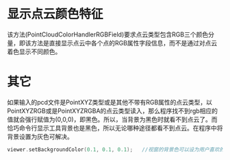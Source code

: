 # 显示点云颜色特征

该方法(PointCloudColorHandlerRGBField)要求点云类型包含RGB三个颜色分量，即该方法是直接显示点云中各个点的RGB属性字段信息，而不是通过对点云着色显示不同颜色。

# 其它
如果输入的pcd文件是PointXYZ类型或是其他不带有RGB属性的点云类型，以PointXYZRGB或是PointXYZRGBA的点云类型读入，那么程序找不到rgb相应的值就会强行赋值为(0,0,0)，即黑色。所以，当背景为黑色时就看不到点云了。而恰巧命令行显示工具背景也是黑色，所以无论哪种途径都看不到点云。在程序中将背景设置为灰色可解决。

```c++
viewer.setBackgroundColor(0.1, 0.1, 0.1);   //视窗的背景色可以设为用户喜欢的任意RGB颜色，本例中，我们将它设置为灰色。
```

